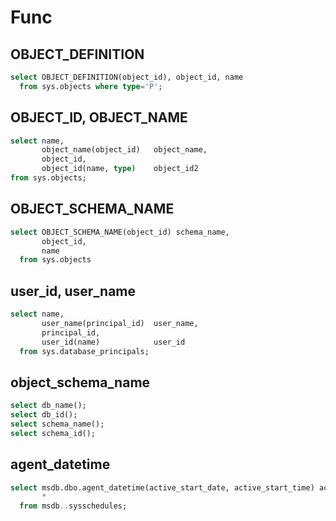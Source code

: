 # Func

## OBJECT_DEFINITION

```sql
select OBJECT_DEFINITION(object_id), object_id, name
  from sys.objects where type='P';
```

## OBJECT_ID, OBJECT_NAME

```sql
select name,
       object_name(object_id)   object_name,
       object_id,
       object_id(name, type)    object_id2
from sys.objects;
```

## OBJECT_SCHEMA_NAME

```sql
select OBJECT_SCHEMA_NAME(object_id) schema_name,
       object_id,
       name
  from sys.objects
```

## user_id, user_name
```sql
select name,
       user_name(principal_id)  user_name,
       principal_id,
       user_id(name)            user_id
  from sys.database_principals;
```

## object_schema_name

```sql
select db_name();
select db_id();
select schema_name();
select schema_id();
```

## agent_datetime

```sql
select msdb.dbo.agent_datetime(active_start_date, active_start_time) active_start_t,
       *
  from msdb..sysschedules;
```

